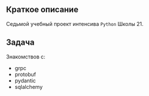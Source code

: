 ## Краткое описание

Седьмой учебный проект интенсива `Python` Школы 21.

## Задача

Знакомствов с:
- grpc
- protobuf
- pydantic
- sqlalchemy